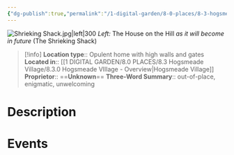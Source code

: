 ```yaml
---
{"dg-publish":true,"permalink":"/1-digital-garden/8-0-places/8-3-hogsmeade-village/8-3-25-the-house-on-the-hill/","tags":["#place","#hogsmeade","#house"]}
---
```


![Shrieking Shack.jpg|left|300](/img/user/1%20DIGITAL%20GARDEN/8.0%20PLACES/8.3%20Hogsmeade%20Village/(Attachments)/Shrieking%20Shack.jpg)
_Left:_ The House on the Hill *as it will become in future* (The Shrieking Shack)
>[!info]
>**Location type**::  Opulent home with high walls and gates
>**Located in**:: [[1 DIGITAL GARDEN/8.0 PLACES/8.3 Hogsmeade Village/8.3.0 Hogsmeade VIllage - Overview\|Hogsmeade Village]]
>**Proprietor**:: ==**Unknown**==
>**Three-Word Summary**:: out-of-place, enigmatic, unwelcoming 

# Description


# Events

